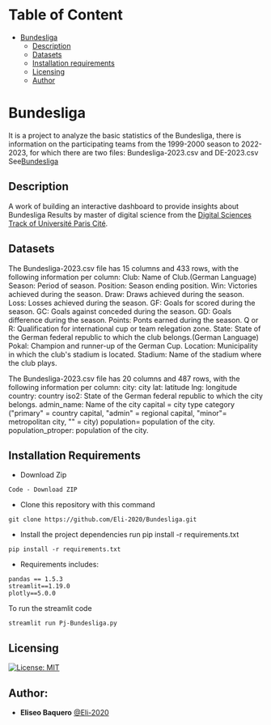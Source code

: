 Table of Content
=====================
*  [Bundesliga](#Bundesliga)
   * [Description](#Description)
   * [Datasets](#Datasets)
   * [Installation requirements](#Installation-requirements)
   * [Licensing](#Licensing)
   * [Author](#Author)
    
# Bundesliga
It is a project to analyze the basic statistics of the Bundesliga, there is information on the participating teams from the 1999-2000 season to 2022-2023, for which there are two files: Bundesliga-2023.csv and DE-2023.csv See[Bundesliga](https://www.bundesliga.com/en/bundesliga)

## Description 
A work of building an interactive dashboard to provide insights about Bundesliga Results by master of digital science from the [Digital Sciences Track of Université Paris Cité](https://u-paris.fr/en/master-aire-digital-sciences/). 

## Datasets
The Bundesliga-2023.csv file has 15 columns and 433 rows, with the following information per column:
Club: Name of Club.(German Language)
Season: Period of season.
Position: Season ending position.
Win: Victories achieved during the season.
Draw: Draws achieved during the season.
Loss: Losses achieved during the season.
GF: Goals for scored during the season.
GC: Goals against conceded during the season.
GD: Goals difference during the season.
Points: Ponts earned during the season.
Q or R: Qualification for international cup or team relegation zone.
State: State of the German federal republic to which the club belongs.(German Language)
Pokal: Champion and runner-up of the German Cup.
Location: Municipality in which the club's stadium is located.
Stadium: Name of the stadium where the club plays.

The Bundesliga-2023.csv file has 20 columns and 487 rows, with the following information per column:
city: city 
lat: latitude
lng: longitude 
country: country 
iso2: State of the German federal republic to which the city belongs.
admin_name: Name of the city 
capital = city type category ("primary" = country capital, "admin" = regional capital, "minor"= metropolitan city, "" = city) 
population= population of the city. 
population_ptroper: population of the city.

## Installation Requirements
- Download Zip
```
Code - Download ZIP
```

- Clone this repository with this command
```
git clone https://github.com/Eli-2020/Bundesliga.git
```
- Install the project dependencies run pip install -r requirements.txt
```
pip install -r requirements.txt
```
- Requirements includes:
```
pandas == 1.5.3
streamlit==1.19.0
plotly==5.0.0
```
To run the streamlit code
```
streamlit run Pj-Bundesliga.py
```
## Licensing
[![License: MIT](https://img.shields.io/badge/License-MIT-yellow.svg)](https://opensource.org/licenses/MIT)

## Author:
* **Eliseo Baquero** [@Eli-2020](https://github.com/Eli-2020)
